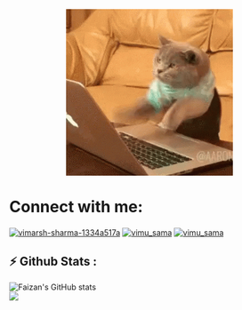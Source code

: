 <center>
<img align="center" src="giphy.gif" />
<br>


</center>


<h1 align="left">Connect with me:</h1>
<p align="left">
<a href="https://www.linkedin.com/in/faizan-ahmed-5928b71b6/" target="blank"><img align="center" src="https://raw.githubusercontent.com/rahuldkjain/github-profile-readme-generator/master/src/images/icons/Social/linked-in-alt.svg" alt="vimarsh-sharma-1334a517a" height="30" width="40" /></a>
<a href="https://www.hackerrank.com/faizan10933" target="blank"><img align="center" src="https://raw.githubusercontent.com/rahuldkjain/github-profile-readme-generator/master/src/images/icons/Social/hackerrank.svg" alt="vimu_sama" height="30" width="40" /></a>
<a href="https://leetcode.com/faizan10933/" target="blank"><img align="center" src="https://raw.githubusercontent.com/rahuldkjain/github-profile-readme-generator/master/src/images/icons/Social/leet-code.svg" alt="vimu_sama" height="30" width="40" /></a>
</p>

## ⚡ Github Stats :
![Faizan's GitHub stats](https://github-readme-stats.vercel.app/api?username=Faizan10933&show_icons=true&theme=tokyonight)
<br />
![](https://github-readme-stats.vercel.app/api/top-langs/?username=faizan10933&theme=blue-green&hide_border=false&include_all_commits=false&count_private=false&layout=compact)

